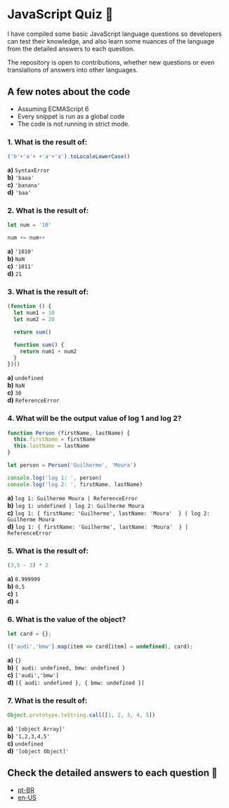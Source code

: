 # JavaScript Quiz :telescope: 

I have compiled some basic JavaScript language questions so developers can test their knowledge, and also learn some nuances of the language from the detailed answers to each question.

The repository is open to contributions, whether new questions or even translations of answers into other languages.

## A few notes about the code
- Assuming ECMAScript 6
- Every snippet is run as a global code
- The code is not running in strict mode.

### 1. What is the result of:

```javascript
('b'+'a'+ +'a'+'a').toLocaleLowerCase()
```

**a)** `SyntaxError`</br>
**b)** `'baaa'`</br>
**c)** `'banana'`</br>
**d)** `'baa'`</br>

### 2. What is the result of:

```javascript
let num = '10'

num += num++
```

**a)** `'1010'`</br>
**b)** `NaN`</br>
**c)** `'1011'`</br>
**d)** `21`</br>

### 3. What is the result of:

```javascript
(function () {
  let num1 = 10
  let num2 = 20

  return sum()

  function sum() {
    return num1 + num2
  }
})()
```

**a)** `undefined`</br>
**b)** `NaN`</br>
**c)** `30`</br>
**d)** `ReferenceError`</br>

### 4. What will be the output value of log 1 and log 2?

```javascript
function Person (firstName, lastName) {
  this.firstName = firstName
  this.lastName = lastName
}

let person = Person('Guilherme', 'Moura')

console.log('log 1: ', person)
console.log('log 2: ', firstName, lastName)
```

**a)** `log 1: Guilherme Moura | ReferenceError`</br>
**b)** `log 1: undefined | log 2: Guilherme Moura`</br>
**c)** `log 1: { firstName: 'Guilherme', lastName: 'Moura'  } | log 2: Guilherme Moura`</br>
**d)** `log 1: { firstName: 'Guilherme', lastName: 'Moura'  } | ReferenceError`</br>

### 5. What is the result of:

```javascript
(3,5 - 3) * 2
```

**a)** `0.999999`</br>
**b)** `0,5`</br>
**c)** `1`</br>
**d)** `4`</br>

### 6. What is the value of the object?

```javascript
let card = {};

(['audi','bmw'].map(item => card[item] = undefined), card);
```

**a)** `{}`</br>
**b)** `{ audi: undefined, bmw: undefined }`</br>
**c)** `['audi','bmw']`</br>
**d)** `[{ audi: undefined }, { bmw: undefined }]`</br>


### 7. What is the result of:

```javascript
Object.prototype.toString.call([1, 2, 3, 4, 5])
```

**a)** `'[object Array]'`</br>
**b)** `'1,2,3,4,5'`</br>
**c)** `undefined`</br>
**d)** `'[object Object]'`</br>

## Check the detailed answers to each question :pencil:

- <a href="https://github.com/mouraggui/js-quiz/blob/master/answers/pt-br.md" target="_blank">pt-BR</a>
- <a href="https://github.com/mouraggui/js-quiz/blob/master/answers/en-us.md" target="_blank">en-US</a>
